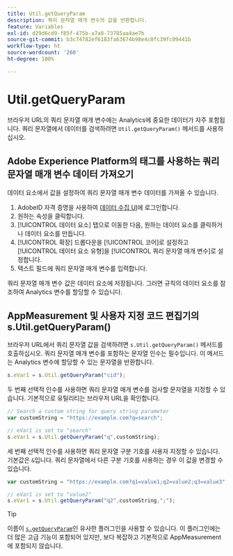 ```yaml
---
title: Util.getQueryParam
description: 쿼리 문자열 매개 변수의 값을 반환합니다.
feature: Variables
exl-id: d29d6cd9-f85f-475b-a7a8-73785aa4ae7b
source-git-commit: b3c74782ef6183fa63674b98e4c0fc39fc09441b
workflow-type: ht
source-wordcount: '260'
ht-degree: 100%

---
```


# Util.getQueryParam

브라우저 URL의 쿼리 문자열 매개 변수에는 Analytics에 중요한 데이터가 자주 포함됩니다. 쿼리 문자열에서 데이터를 검색하려면 `Util.getQueryParam()` 메서드를 사용하십시오.

## Adobe Experience Platform의 태그를 사용하는 쿼리 문자열 매개 변수 데이터 가져오기

데이터 요소에서 값을 설정하여 쿼리 문자열 매개 변수 데이터를 가져올 수 있습니다.

1. AdobeID 자격 증명을 사용하여 [데이터 수집 UI](https://experience.adobe.com/data-collection)에 로그인합니다.
2. 원하는 속성을 클릭합니다.
3. [!UICONTROL 데이터 요소] 탭으로 이동한 다음, 원하는 데이터 요소를 클릭하거나 데이터 요소를 만듭니다.
4. [!UICONTROL 확장] 드롭다운을 [!UICONTROL 코어]로 설정하고 [!UICONTROL 데이터 요소 유형]을 [!UICONTROL 쿼리 문자열 매개 변수]로 설정합니다.
5. 텍스트 필드에 쿼리 문자열 매개 변수를 입력합니다.

쿼리 문자열 매개 변수 값은 데이터 요소에 저장됩니다. 그러면 규칙의 데이터 요소를 참조하여 Analytics 변수를 할당할 수 있습니다.

## AppMeasurement 및 사용자 지정 코드 편집기의 s.Util.getQueryParam()

브라우저 URL에서 쿼리 문자열 값을 검색하려면 `s.Util.getQueryParam()` 메서드를 호출하십시오. 쿼리 문자열 매개 변수를 포함하는 문자열 인수는 필수입니다. 이 메서드는 Analytics 변수에 할당할 수 있는 문자열을 반환합니다.

```js
s.eVar1 = s.Util.getQueryParam("cid");
```

두 번째 선택적 인수를 사용하면 쿼리 문자열 매개 변수를 검사할 문자열을 지정할 수 있습니다. 기본적으로 유틸리티는 브라우저 URL을 확인합니다.

```js
// Search a custom string for query string parameter
var customString = "https://example.com?q=search";

// eVar1 is set to "search"
s.eVar1 = s.Util.getQueryParam("q",customString);
```

세 번째 선택적 인수를 사용하면 쿼리 문자열 구분 기호를 사용자 지정할 수 있습니다. 기본값은 `&`입니다. 쿼리 문자열에서 다른 구분 기호를 사용하는 경우 이 값을 변경할 수 있습니다.

```js
var customString = "https://example.com?q1=value1;q2=value2;q3=value3";

// eVar1 is set to "value2"
s.eVar1 = s.Util.getQueryParam("q2",customString,";");
```

>[!TIP]
>
>이름이 [`s.getQueryParam`](../plugins/getqueryparam.md)인 유사한 플러그인을 사용할 수 있습니다. 이 플러그인에는 더 많은 고급 기능이 포함되어 있지만, 보다 복잡하고 기본적으로 AppMeasurement에 포함되지 않습니다.
